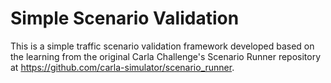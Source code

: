 # Simple Scenario Validation

This is a simple traffic scenario validation framework developed based on the learning from the original Carla Challenge's Scenario Runner repository at https://github.com/carla-simulator/scenario_runner.
